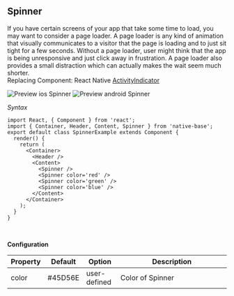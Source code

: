 ## Spinner

If you have certain screens of your app that take some time to load, you may want to consider a page loader. A page loader is any kind of animation that visually communicates to a visitor that the page is loading and to just sit tight for a few seconds. Without a page loader, user might think that the app is being unresponsive and just click away in frustration. A page loader also provides a small distraction which can actually makes the wait seem much shorter.<br />
Replacing Component: React Native [ActivityIndicator](https://facebook.github.io/react-native/docs/activityindicator.html)

![Preview ios Spinner](https://raw.githubusercontent.com/GeekyAnts/NativeBase-KitchenSink/v2.5.0/screenshots/ios/spinner.gif)
![Preview android Spinner](https://raw.githubusercontent.com/GeekyAnts/NativeBase-KitchenSink/v2.5.0/screenshots/android/spinner.gif)

*Syntax*

<pre class="line-numbers"><code class="language-jsx">import React, { Component } from 'react';
import { Container, Header, Content, Spinner } from 'native-base';
export default class SpinnerExample extends Component {
  render() {
    return (
      &lt;Container>
        &lt;Header />
        &lt;Content>
          &lt;Spinner />
          &lt;Spinner color='red' />
          &lt;Spinner color='green' />
          &lt;Spinner color='blue' />
        &lt;/Content>
      &lt;/Container>
    );
  }
}</code></pre><br />


**Configuration**
<table class = "table table-bordered">
        <thead>
            <tr>
                <th>Property</th>
                <th>Default</th>
                <th>Option</th>
                <th width="50%">Description</th>
            </tr>
        </thead>
        <tbody>
            <tr>
                <td>color</td>
                <td>#45D56E</td>
                <td>user-defined</td>
                <td>Color of Spinner</td>
            </tr>
        </tbody>
    </table><br />
